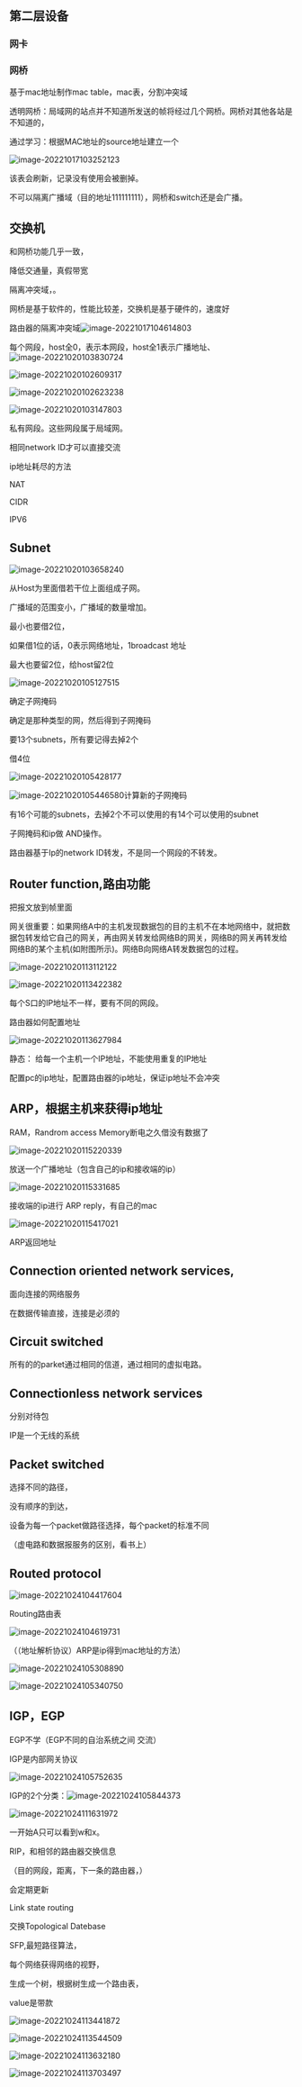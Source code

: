 ## 第二层设备

### 网卡

### 网桥

基于mac地址制作mac table，mac表，分割冲突域

透明网桥：局域网的站点并不知道所发送的帧将经过几个网桥。网桥对其他各站是不知道的，

通过学习：根据MAC地址的source地址建立一个

![image-20221017103252123](weak_7.assets/image-20221017103252123.png)

该表会刷新，记录没有使用会被删掉。

不可以隔离广播域（目的地址111111111），网桥和switch还是会广播。

## 交换机

和网桥功能几乎一致，

降低交通量，真假带宽

隔离冲突域，。

网桥是基于软件的，性能比较差，交换机是基于硬件的，速度好

路由器的隔离冲突域![image-20221017104614803](weak_7.assets/image-20221017104614803.png)

每个网段，host全0，表示本网段，host全1表示广播地址、![image-20221020103830724](weak_7.assets/image-20221020103830724.png)

![image-20221020102609317](weak_7.assets/image-20221020102609317.png)

![image-20221020102623238](weak_7.assets/image-20221020102623238.png)

![image-20221020103147803](weak_7.assets/image-20221020103147803.png)

私有网段。这些网段属于局域网。

相同network ID才可以直接交流

ip地址耗尽的方法

NAT

CIDR

IPV6

## Subnet

![image-20221020103658240](weak_7.assets/image-20221020103658240.png)

从Host为里面借若干位上面组成子网。

广播域的范围变小，广播域的数量增加。

最小也要借2位，

如果借1位的话，0表示网络地址，1broadcast 地址

最大也要留2位，给host留2位

![image-20221020105127515](weak_7.assets/image-20221020105127515.png)

确定子网掩码

确定是那种类型的网，然后得到子网掩码

要13个subnets，所有要记得去掉2个

借4位

![image-20221020105428177](weak_7.assets/image-20221020105428177.png)

![image-20221020105446580](weak_7.assets/image-20221020105446580.png)计算新的子网掩码

有16个可能的subnets，去掉2个不可以使用的有14个可以使用的subnet

子网掩码和ip做 AND操作。

路由器基于Ip的network ID转发，不是同一个网段的不转发。

## Router function,路由功能

把报文放到帧里面

网关很重要：如果网络A中的主机发现数据包的目的主机不在本地网络中，就把数据包转发给它自己的网关，再由网关转发给网络B的网关，网络B的网关再转发给网络B的某个主机(如附图所示)。网络B向网络A转发数据包的过程。

![image-20221020113112122](weak_7.assets/image-20221020113112122.png)

![image-20221020113422382](weak_7.assets/image-20221020113422382-1666236863500-1.png)

每个S口的IP地址不一样，要有不同的网段。

路由器如何配置地址

![image-20221020113627984](weak_7.assets/image-20221020113627984.png)

静态：
给每一个主机一个IP地址，不能使用重复的IP地址

配置pc的ip地址，配置路由器的ip地址，保证ip地址不会冲突

## ARP，根据主机来获得ip地址

RAM，Randrom access  Memory断电之久借没有数据了

![image-20221020115220339](weak_7.assets/image-20221020115220339.png)

放送一个广播地址（包含自己的ip和接收端的ip）

![image-20221020115331685](weak_7.assets/image-20221020115331685.png)

接收端的ip进行 ARP reply，有自己的mac

![image-20221020115417021](weak_7.assets/image-20221020115417021.png)

ARP返回地址

## Connection oriented network services,

面向连接的网络服务

在数据传输直接，连接是必须的

## Circuit switched

所有的的parket通过相同的信道，通过相同的虚拟电路。

## Connectionless network services

分别对待包

IP是一个无线的系统

## Packet switched

选择不同的路径，

没有顺序的到达，

设备为每一个packet做路径选择，每个packet的标准不同

（虚电路和数据报服务的区别，看书上）

## Routed protocol



![image-20221024104417604](weak_7.assets/image-20221024104417604.png)

Routing路由表

![image-20221024104619731](weak_7.assets/image-20221024104619731.png)

（（地址解析协议）ARP是ip得到mac地址的方法）

![image-20221024105308890](weak_7.assets/image-20221024105308890.png)

![image-20221024105340750](weak_7.assets/image-20221024105340750.png)

## IGP，EGP

EGP不学（EGP不同的自治系统之间 交流）

IGP是内部网关协议

![image-20221024105752635](weak_7.assets/image-20221024105752635.png)

IGP的2个分类：![image-20221024105844373](weak_7.assets/image-20221024105844373.png)

![image-20221024111631972](weak_7.assets/image-20221024111631972.png)

一开始A只可以看到w和x。

RIP，和相邻的路由器交换信息

（目的网段，距离，下一条的路由器，）



会定期更新

Link state routing

交换Topological Datebase

SFP,最短路径算法，

每个网络获得网络的视野，

生成一个树，根据树生成一个路由表，

value是带款

![image-20221024113441872](weak_7.assets/image-20221024113441872.png)

![image-20221024113544509](weak_7.assets/image-20221024113544509.png)

![image-20221024113632180](weak_7.assets/image-20221024113632180.png)

![image-20221024113703497](weak_7.assets/image-20221024113703497.png)

